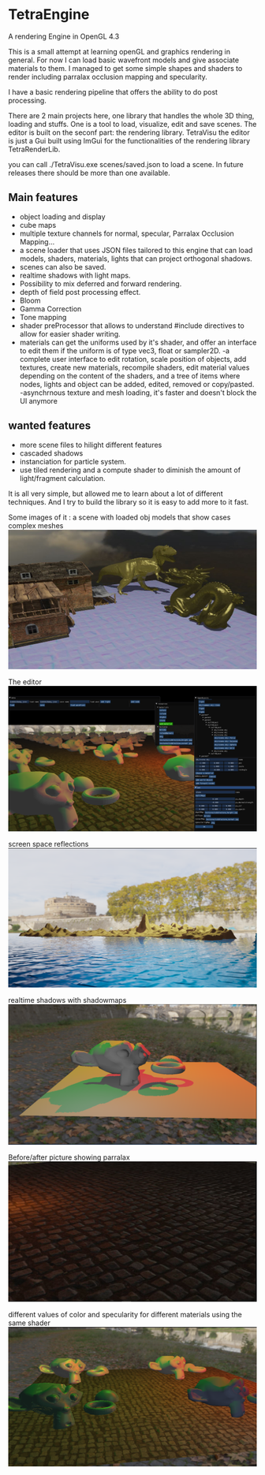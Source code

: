 # TetraEngine
A rendering Engine in OpenGL 4.3

This is a small attempt at learning openGL and graphics rendering in general.
For now I can load basic wavefront models and give associate materials to them.
I managed to get some simple shapes and shaders to render including parralax occlusion mapping and specularity.

I have a basic rendering pipeline that offers the ability to do post processing.

There are 2 main projects here, one library that handles the whole 3D thing, loading and stuffs.
One is a tool to load, visualize, edit and save scenes. The editor is built on the seconf part: the rendering library. TetraVisu the editor is just a Gui built using ImGui for the functionalities of the rendering library TetraRenderLib.

you can call ./TetraVisu.exe scenes/saved.json to load a scene. In future releases there should be more than one available.


## Main features
- object loading and display
- cube maps
- multiple texture channels for normal, specular, Parralax Occlusion Mapping...
- a scene loader that uses JSON files tailored to this engine that can load models, shaders, materials, lights that can project orthogonal shadows.
- scenes can also be saved.
- realtime shadows with light maps.
- Possibility to mix deferred and forward rendering.
- depth of field post processing effect.
- Bloom
- Gamma Correction
- Tone mapping
- shader preProcessor that allows to understand #include directives to allow for easier shader writing.
- materials can get the uniforms used by it's shader, and offer an interface to edit them if the uniform is of type vec3, float or sampler2D.
-a complete user interface to edit rotation, scale position of objects, add textures, create new materials, recompile shaders, edit material values depending on the content of the shaders, and a tree of items where nodes, lights and object can be added, edited, removed or copy/pasted.
-asynchrnous texture and mesh loading, it's faster and doesn't block the UI anymore

## wanted features
- more scene files to hilight different features
- cascaded shadows
- instanciation for particle system.
- use tiled rendering and a compute shader to diminish the amount of light/fragment calculation.

It is all very simple, but allowed me to learn about a lot of different techniques. And I try to build the library so it is easy to add more to it fast.


Some images of it :
a scene with loaded obj models that show cases complex meshes
![complex meshes](pictures/complex_models.JPG)

The editor
![editor](pictures/editor.PNG)

screen space reflections
![screen space reflection](pictures/SSR.PNG)

realtime shadows with shadowmaps
![shadows](pictures/Shadows.PNG)

Before/after picture showing parralax
![parralex](pictures/parralax_comparison.gif)

different values of color and specularity for different materials using the same shader
![materials](pictures/specularity.PNG)
